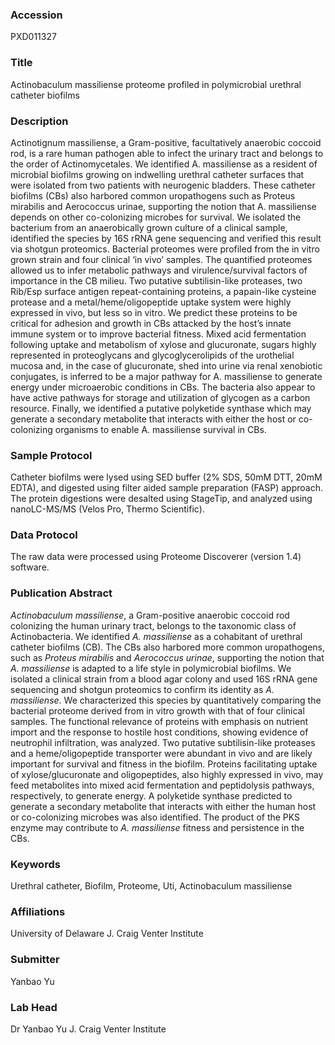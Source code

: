 ### Accession
PXD011327

### Title
Actinobaculum massiliense proteome profiled in polymicrobial urethral catheter biofilms

### Description
Actinotignum massiliense, a Gram-positive, facultatively anaerobic coccoid rod, is a rare human pathogen able to infect the urinary tract and belongs to the order of Actinomycetales. We identified A. massiliense as a resident of microbial biofilms growing on indwelling urethral catheter surfaces that were isolated from two patients with neurogenic bladders. These catheter biofilms (CBs) also harbored common uropathogens such as Proteus mirabilis and Aerococcus urinae, supporting the notion that A. massiliense depends on other co-colonizing microbes for survival. We isolated the bacterium from an anaerobically grown culture of a clinical sample, identified the species by 16S rRNA gene sequencing and verified this result via shotgun proteomics. Bacterial proteomes were profiled from the in vitro grown strain and four clinical ‘in vivo’ samples. The quantified proteomes allowed us to infer metabolic pathways and virulence/survival factors of importance in the CB milieu. Two putative subtilisin-like proteases, two Rib/Esp surface antigen repeat-containing proteins, a papain-like cysteine protease and a metal/heme/oligopeptide uptake system were highly expressed in vivo, but less so in vitro. We predict these proteins to be critical for adhesion and growth in CBs attacked by the host’s innate immune system or to improve bacterial fitness. Mixed acid fermentation following uptake and metabolism of xylose and glucuronate, sugars highly represented in proteoglycans and glycoglycerolipids of the urothelial mucosa and, in the case of glucuronate, shed into urine via renal xenobiotic conjugates, is inferred to be a major pathway for A. massiliense to generate energy under microaerobic conditions in CBs. The bacteria also appear to have active pathways for storage and utilization of glycogen as a carbon resource. Finally, we identified a putative polyketide synthase which may generate a secondary metabolite that interacts with either the host or co-colonizing organisms to enable A. massiliense survival in CBs.

### Sample Protocol
Catheter biofilms were lysed using SED buffer (2% SDS, 50mM DTT, 20mM EDTA), and digested using filter aided sample preparation (FASP) approach. The protein digestions were desalted using StageTip, and analyzed using nanoLC-MS/MS (Velos Pro, Thermo Scientific).

### Data Protocol
The raw data were processed using Proteome Discoverer (version 1.4) software.

### Publication Abstract
<i>Actinobaculum massiliense</i>, a Gram-positive anaerobic coccoid rod colonizing the human urinary tract, belongs to the taxonomic class of Actinobacteria. We identified <i>A. massiliense</i> as a cohabitant of urethral catheter biofilms (CB). The CBs also harbored more common uropathogens, such as <i>Proteus mirabilis</i> and <i>Aerococcus urinae</i>, supporting the notion that <i>A. massiliense</i> is adapted to a life style in polymicrobial biofilms. We isolated a clinical strain from a blood agar colony and used 16S rRNA gene sequencing and shotgun proteomics to confirm its identity as <i>A. massiliense</i>. We characterized this species by quantitatively comparing the bacterial proteome derived from in vitro growth with that of four clinical samples. The functional relevance of proteins with emphasis on nutrient import and the response to hostile host conditions, showing evidence of neutrophil infiltration, was analyzed. Two putative subtilisin-like proteases and a heme/oligopeptide transporter were abundant in vivo and are likely important for survival and fitness in the biofilm. Proteins facilitating uptake of xylose/glucuronate and oligopeptides, also highly expressed in vivo, may feed metabolites into mixed acid fermentation and peptidolysis pathways, respectively, to generate energy. A polyketide synthase predicted to generate a secondary metabolite that interacts with either the human host or co-colonizing microbes was also identified. The product of the PKS enzyme may contribute to <i>A. massiliense</i> fitness and persistence in the CBs.

### Keywords
Urethral catheter, Biofilm, Proteome, Uti, Actinobaculum massiliense

### Affiliations
University of Delaware
J. Craig Venter Institute

### Submitter
Yanbao Yu

### Lab Head
Dr Yanbao Yu
J. Craig Venter Institute


